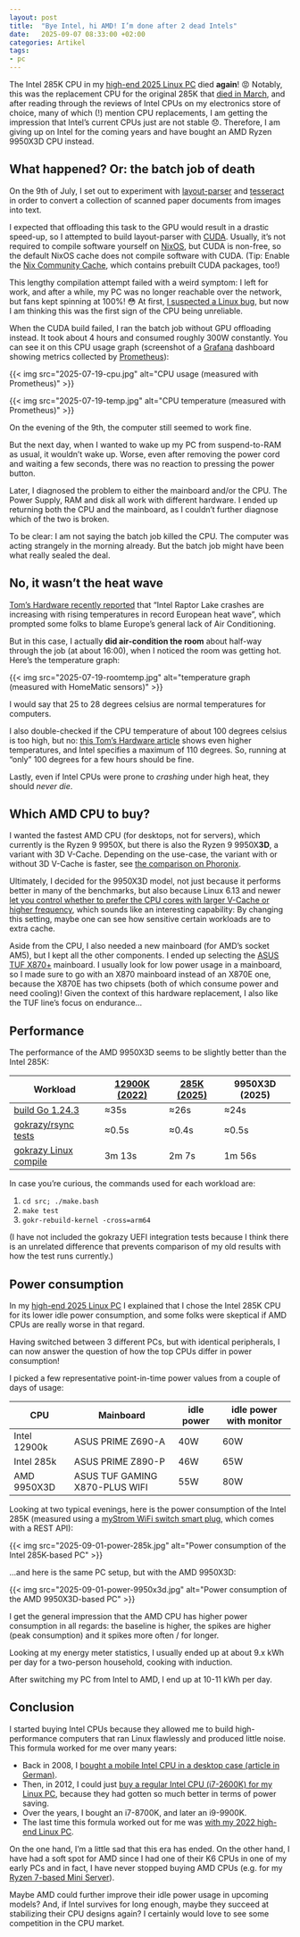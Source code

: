 ```yaml
---
layout: post
title:  "Bye Intel, hi AMD! I’m done after 2 dead Intels"
date:   2025-09-07 08:33:00 +02:00
categories: Artikel
tags:
- pc
---
```


The Intel 285K CPU in my [high-end 2025 Linux
PC](/posts/2025-05-15-my-2025-high-end-linux-pc/) died **again**! 😡 Notably,
this was the replacement CPU for the original 285K that [died in
March](/posts/2025-03-19-intel-core-ultra-9-285k-on-asus-z890-not-stable/), and
after reading through the reviews of Intel CPUs on my electronics store of
choice, many of which (!) mention CPU replacements, I am getting the impression
that Intel’s current CPUs just are not stable 😞. Therefore, I am giving up on
Intel for the coming years and have bought an AMD Ryzen 9950X3D CPU instead.

## What happened? Or: the batch job of death

On the 9th of July, I set out to experiment with
[layout-parser](https://layout-parser.github.io/) and
[tesseract](https://en.wikipedia.org/wiki/Tesseract_(software)) in order to
convert a collection of scanned paper documents from images into text.

I expected that offloading this task to the GPU would result in a drastic
speed-up, so I attempted to build layout-parser with
[CUDA](https://en.wikipedia.org/wiki/CUDA). Usually, it’s not required to
compile software yourself on [NixOS](https://nixos.org/), but CUDA is non-free,
so the default NixOS cache does not compile software with CUDA. (Tip: Enable the
[Nix Community Cache](https://nix-community.org/cache/), which contains prebuilt
CUDA packages, too!)

This lengthy compilation attempt failed with a weird symptom: I left for work,
and after a while, my PC was no longer reachable over the network, but fans kept
spinning at 100%! 😳 At first, [I&nbsp;suspected a Linux
bug](https://mas.to/@zekjur/114822353514097399), but now I am thinking this was
the first sign of the CPU being unreliable.

When the CUDA build failed, I ran the batch job without GPU offloading
instead. It took about 4 hours and consumed roughly 300W constantly. You can see
it on this CPU usage graph (screenshot of a [Grafana](https://grafana.com/)
dashboard showing metrics collected by [Prometheus](https://prometheus.io/)):

{{< img src="2025-07-19-cpu.jpg" alt="CPU usage (measured with Prometheus)" >}}

{{< img src="2025-07-19-temp.jpg" alt="CPU temperature (measured with Prometheus)" >}}

On the evening of the 9th, the computer still seemed to work fine.

But the next day, when I wanted to wake up my PC from suspend-to-RAM as usual,
it wouldn’t wake up. Worse, even after removing the power cord and waiting a few
seconds, there was no reaction to pressing the power button.

Later, I diagnosed the problem to either the mainboard and/or the CPU. The Power
Supply, RAM and disk all work with different hardware. I ended up returning both
the CPU and the mainboard, as I couldn’t further diagnose which of the two is
broken.

To be clear: I am not saying the batch job killed the CPU. The computer was
acting strangely in the morning already. But the batch job might have been what
really sealed the deal.

## No, it wasn’t the heat wave

[Tom’s Hardware recently
reported](https://www.tomshardware.com/pc-components/cpus/firefox-dev-says-intel-raptor-lake-crashes-are-increasing-with-rising-temperatures-in-record-european-heat-wave-mozilla-staffs-tracking-overwhelmed-by-intel-crash-reports-team-disables-the-function)
that “Intel Raptor Lake crashes are increasing with rising temperatures in
record European heat wave”, which prompted some folks to blame Europe’s general
lack of Air Conditioning.

But in this case, I actually **did air-condition the room** about half-way
through the job (at about 16:00), when I noticed the room was getting
hot. Here’s the temperature graph:

{{< img src="2025-07-19-roomtemp.jpg" alt="temperature graph (measured with HomeMatic sensors)" >}}

I would say that 25 to 28 degrees celsius are normal temperatures for computers.

I also double-checked if the CPU temperature of about 100 degrees celsius is too
high, but no: [this Tom’s Hardware
article](https://www.tomshardware.com/pc-components/cooling/intel-core-ultra-9-285k-cooling-testing-how-much-does-it-take-to-keep-arrow-lake-cool-in-msis-mpg-gungnir-300r-airflow-pc-case/2)
shows even higher temperatures, and Intel specifies a maximum of 110
degrees. So, running at “only” 100 degrees for a few hours should be fine.

Lastly, even if Intel CPUs were prone to *crashing* under high heat, they should
*never die*.

## Which AMD CPU to buy?

I wanted the fastest AMD CPU (for desktops, not for servers), which currently is
the Ryzen 9 9950X, but there is also the Ryzen 9 9950X**3D**, a variant with 3D
V-Cache. Depending on the use-case, the variant with or without 3D V-Cache is
faster, see [the comparison on
Phoronix](https://www.phoronix.com/review/amd-ryzen-9-9950x3d-linux/10).

Ultimately, I decided for the 9950X3D model, not just because it performs better
in many of the benchmarks, but also because Linux 6.13 and newer [let you
control whether to prefer the CPU cores with larger V-Cache or higher
frequency](https://www.phoronix.com/review/amd-3d-vcache-optimizer-9950x3d),
which sounds like an interesting capability: By changing this setting, maybe one
can see how sensitive certain workloads are to extra cache.

Aside from the CPU, I also needed a new mainboard (for AMD’s socket AM5), but I
kept all the other components. I ended up selecting the [ASUS TUF
X870+](https://www.asus.com/ch-en/motherboards-components/motherboards/tuf-gaming/tuf-gaming-x870-plus-wifi/)
mainboard. I usually look for low power usage in a mainboard, so I made sure to
go with an X870 mainboard instead of an X870E one, because the X870E has two
chipsets (both of which consume power and need cooling)! Given the context of
this hardware replacement, I also like the TUF line’s focus on endurance…

## Performance

The performance of the AMD 9950X3D seems to be slightly better than the Intel
285K:

| Workload                                                                                                 | [12900K (2022)](/posts/2022-01-15-high-end-linux-pc/) | [285K (2025)](/posts/2025-05-15-my-2025-high-end-linux-pc/) | 9950X3D (2025) |
|----------------------------------------------------------------------------------------------------------|-------------------------------------------------------|-------------------------------------------------------------|----------------|
| [build Go 1.24.3](https://go.dev/dl/)                                                                    | ≈35s                                                  | ≈26s                                                        | ≈24s           |
| [gokrazy/rsync tests](https://github.com/gokrazy/rsync/tree/0c5ac23ecf8b337dd5672c2ae9f945defa5d0b7f)    | ≈0.5s                                                 | ≈0.4s                                                       | ≈0.5s          |
| [gokrazy Linux compile](https://github.com/gokrazy/kernel/tree/699ad7a064b8702dbe91b801ea21c2da2f0e9737) | 3m 13s                                                | 2m 7s                                                       | 1m 56s         |

In case you’re curious, the commands used for each workload are:

1. `cd src; ./make.bash`
2. `make test`
3. `gokr-rebuild-kernel -cross=arm64`

(I have not included the gokrazy UEFI integration tests because I think there is
an unrelated difference that prevents comparison of my old results with how the
test runs currently.)

## Power consumption

In my [high-end 2025 Linux PC](/posts/2025-05-15-my-2025-high-end-linux-pc/) I
explained that I chose the Intel 285K CPU for its lower idle power consumption,
and some folks were skeptical if AMD CPUs are really worse in that regard.

Having switched between 3 different PCs, but with identical peripherals, I can
now answer the question of how the top CPUs differ in power consumption!

I picked a few representative point-in-time power values from a couple of days
of usage:

| CPU          | Mainboard                      | idle power | idle power with monitor |
|--------------|--------------------------------|------------|-------------------------|
| Intel 12900k | ASUS PRIME Z690-A              | 40W        | 60W                     |
| Intel 285k   | ASUS PRIME Z890-P              | 46W        | 65W                     |
| AMD 9950X3D  | ASUS TUF GAMING X870-PLUS WIFI | 55W        | 80W                     |

Looking at two typical evenings, here is the power consumption of the Intel 285K
(measured using a [myStrom WiFi switch smart
plug](https://mystrom.com/de/produkt/mystrom-wifi-switch-eu/), which comes with
a REST API):

{{< img src="2025-09-01-power-285k.jpg" alt="Power consumption of the Intel 285K-based PC" >}}

…and here is the same PC setup, but with the AMD 9950X3D:

{{< img src="2025-09-01-power-9950x3d.jpg" alt="Power consumption of the AMD 9950X3D-based PC" >}}

I get the general impression that the AMD CPU has higher power consumption in
all regards: the baseline is higher, the spikes are higher (peak consumption)
and it spikes more often / for longer.

Looking at my energy meter statistics, I usually ended up at about 9.x kWh per
day for a two-person household, cooking with induction.

After switching my PC from Intel to AMD, I end up at 10-11 kWh per day.

## Conclusion

I started buying Intel CPUs because they allowed me to build high-performance
computers that ran Linux flawlessly and produced little noise. This formula
worked for me over many years:

* Back in 2008, I [bought a mobile Intel CPU in a desktop case (article in
  German)](/posts/2008-04-02-startschwierigkeiten_2008/).
* Then, in 2012, I could just [buy a regular Intel CPU (i7-2600K) for my Linux
  PC](/posts/2012-06-24-buying_linux_computer_2012/), because they had gotten so
  much better in terms of power saving.
* Over the years, I bought an i7-8700K, and later an i9-9900K.
* The last time this formula worked out for me was [with my 2022 high-end Linux
  PC](/posts/2022-01-15-high-end-linux-pc/).

On the one hand, I’m a little sad that this era has ended. On the other hand, I
have had a soft spot for AMD since I had one of their K6 CPUs in one of my early
PCs and in fact, I have never stopped buying AMD CPUs (e.g. for my [Ryzen
7-based Mini
Server](/posts/2024-07-02-ryzen-7-mini-pc-low-power-proxmox-hypervisor/)).

Maybe AMD could further improve their idle power usage in upcoming models? And,
if Intel survives for long enough, maybe they succeed at stabilizing their CPU
designs again? I certainly would love to see some competition in the CPU market.
